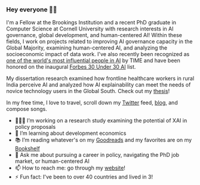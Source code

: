### Hey everyone  👋🏾

<!--
**chinasatokolo/chinasatokolo** is a ✨ _special_ ✨ repository because its `README.md` (this file) appears on your GitHub profile. -->

I'm a Fellow at the Brookings Institution and a recent PhD graduate in Computer Science at Cornell University with research interests in AI governance, global development, and human-centered AI! Within these fields, I work on projects related to improving AI governance capacity in the Global Majority, examining human-centered AI, and analyzing the socioeconomic impact of data work. I've also recently been recognized as [one of the world's most influential people in AI](https://time.com/7012894/chinasa-t-okolo/) by TIME and have been honored on the inaugural [Forbes 30 Under 30 AI](https://www.forbes.com/30-under-30/2025/ai) list.

My dissertation research examined how frontline healthcare workers in rural India perceive AI and analyzed how AI explainability can meet the needs of novice technology users in the Global South. Check out my [thesis](https://www.proquest.com/openview/541071ba65fbaf90882a95227d19b8ff/)!

In my free time, I love to travel, scroll down my [Twitter](https://www.twitter.com/ChinasaTOkolo) feed, [blog](http://www.collegesista.com), and compose songs.

- 👩🏿‍💻 I’m working on a research study examining the potential of XAI in policy proposals
- 🌱 I’m learning about development economics
- 📚 I’m reading whatever's on my [Goodreads](https://www.goodreads.com/collegesista) and my favorites are on my [Bookshelf](https://bookshelf.website/chinasa)
- 💬 Ask me about pursuing a career in policy, navigating the PhD job market, or human-centered AI
- 📫 How to reach me: go through my [website](http://www.chinasatokolo.com)!
- ⚡ Fun fact: I've been to over 40 countries and lived in 3!

<!--
- 🤝 I’m looking to collaborate on video recognition techniques for fine-grained motions
- 👯 I’m looking to collaborate on ...
- 🤔 I’m looking for help with ...
- 😄 Pronouns: ...
-->
